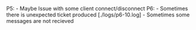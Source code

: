 P5: 
	- Maybe Issue with some client connect/disconnect
P6:
	- Sometimes there is unexpected ticket produced [./logs/p6-10.log]
	- Sometimes some messages are not recieved
